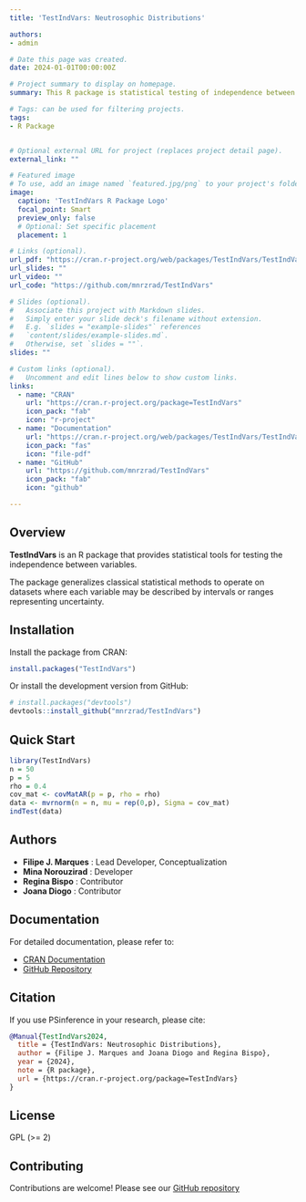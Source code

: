 ```yaml
---
title: 'TestIndVars: Neutrosophic Distributions'

authors:
- admin

# Date this page was created.
date: 2024-01-01T00:00:00Z

# Project summary to display on homepage.
summary: This R package is statistical testing of independence between neutrosophic variables. It extends classical independence tests to handle uncertainty, indeterminacy, and imprecision inherent in neutrosophic data.

# Tags: can be used for filtering projects.
tags:
- R Package


# Optional external URL for project (replaces project detail page).
external_link: ""

# Featured image
# To use, add an image named `featured.jpg/png` to your project's folder. 
image:
  caption: 'TestIndVars R Package Logo'
  focal_point: Smart
  preview_only: false
  # Optional: Set specific placement
  placement: 1

# Links (optional).
url_pdf: "https://cran.r-project.org/web/packages/TestIndVars/TestIndVars.pdf"
url_slides: ""
url_video: ""
url_code: "https://github.com/mnrzrad/TestIndVars"

# Slides (optional).
#   Associate this project with Markdown slides.
#   Simply enter your slide deck's filename without extension.
#   E.g. `slides = "example-slides"` references 
#   `content/slides/example-slides.md`.
#   Otherwise, set `slides = ""`.
slides: ""

# Custom links (optional).
#   Uncomment and edit lines below to show custom links.
links:
  - name: "CRAN"
    url: "https://cran.r-project.org/package=TestIndVars"
    icon_pack: "fab"
    icon: "r-project"
  - name: "Documentation"
    url: "https://cran.r-project.org/web/packages/TestIndVars/TestIndVars.pdf"
    icon_pack: "fas"
    icon: "file-pdf"
  - name: "GitHub"
    url: "https://github.com/mnrzrad/TestIndVars"
    icon_pack: "fab"
    icon: "github"

---
```

## Overview

**TestIndVars** is an R package that provides statistical tools for testing the independence between variables.

The package generalizes classical statistical methods to operate on datasets where each variable may be described by intervals or ranges representing uncertainty.


## Installation

Install the package from CRAN:

```r
install.packages("TestIndVars")
```

Or install the development version from GitHub:

```r
# install.packages("devtools")
devtools::install_github("mnrzrad/TestIndVars")
```

## Quick Start

```r
library(TestIndVars)
n = 50 
p = 5  
rho = 0.4
cov_mat <- covMatAR(p = p, rho = rho)
data <- mvrnorm(n = n, mu = rep(0,p), Sigma = cov_mat)
indTest(data)
```

## Authors

- **Filipe J. Marques** : Lead Developer, Conceptualization
- **Mina Norouzirad** : Developer
- **Regina Bispo** : Contributor  
- **Joana Diogo** : Contributor

## Documentation

For detailed documentation, please refer to:
- [CRAN Documentation](https://cran.r-project.org/web/packages/TestIndVars/TestIndVars.pdf)
- [GitHub Repository](https://github.com/mnrzrad/TestIndVars)

## Citation

If you use PSinference in your research, please cite:

```bibtex
@Manual{TestIndVars2024,
  title = {TestIndVars: Neutrosophic Distributions},
  author = {Filipe J. Marques and Joana Diogo and Regina Bispo},
  year = {2024},
  note = {R package},
  url = {https://cran.r-project.org/package=TestIndVars}
}
```

## License

GPL (>= 2)

## Contributing

Contributions are welcome! Please see our [GitHub repository](https://github.com/mnrzrad/TestIndVars/issues)
